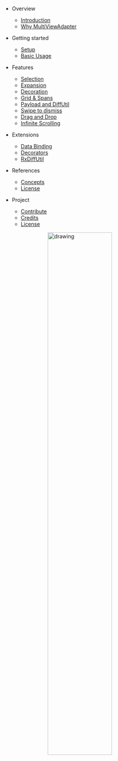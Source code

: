 

- Overview

  - [Introduction]()
  - [Why MultiViewAdapter](website/overview/comparison.md)


- Getting started

  - [Setup](website/getting_started/setup.md)
  - [Basic Usage](website/getting_started/basic_usage.md)
  <!-- - [Advanced Usage](website/getting_started/advanced_usage.md) -->


- Features

  - [Selection](website/feature/selection.md)
  - [Expansion](website/feature/expansion.md)
  - [Decoration](website/feature/decoration.md)
  - [Grid & Spans](website/feature/spans.md)
  - [Payload and DiffUtil](website/feature/diffutil.md)
  - [Swipe to dismiss](website/feature/swipe_dismiss.md)
  - [Drag and Drop](website/feature/drag_drop.md)
  - [Infinite Scrolling](website/feature/infinite_scroll.md)


- Extensions

  - [Data Binding](website/extension/data_binding.md)
  - [Decorators](website/extension/decorations.md)
  - [RxDiffUtil](website/extension/rx_diffutil.md)


- References

  - [Concepts](website/references/concepts.md)
  - [License](https://devahamed.github.io/MultiViewAdapter/javadocs/index.html)


<!-- - Cookbook
  - [Recipes coming soon] -->


- Project

  - [Contribute](website/project/contribute.md)
  <!-- - [Hall of fame](project/hall_of_fame.md) -->
  - [Credits](website/project/credits.md)
  <!-- - [FAQ](project/faq.md) -->
  - [License](https://github.com/DevAhamed/MultiViewAdapter/blob/2.x/LICENSE)


  <a href="https://play.google.com/apps/testing/dev.ahamed.mva.sample"><img src="https://play.google.com/intl/en_us/badges/images/generic/en_badge_web_generic.png" alt="drawing" style="display: block;margin-left: auto;margin-right: auto;width: 60%;"/></a>